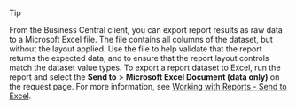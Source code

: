 > [!TIP]
> From the Business Central client, you can export report results as raw data to a Microsoft Excel file. The file contains all columns of the dataset, but without the layout applied. Use the file to help validate that the report returns the expected data, and to ensure that the report layout controls match the dataset value types. To export a report dataset to Excel, run the report and select the **Send to** > **Microsoft Excel Document (data only)**  on the request page. For more information, see [Working with Reports - Send to Excel](/dynamics365/business-central/ui-work-report#send-to-excel).